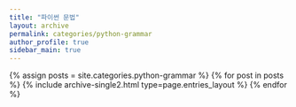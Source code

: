 ```yaml
---
title: "파이썬 문법"
layout: archive
permalink: categories/python-grammar
author_profile: true
sidebar_main: true
---
```



{% assign posts = site.categories.python-grammar %}
{% for post in posts %} {% include archive-single2.html type=page.entries_layout %} {% endfor %}